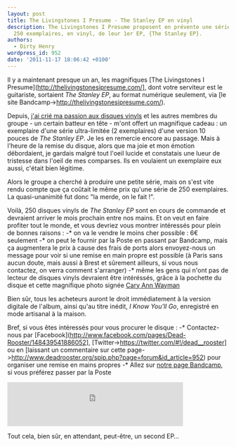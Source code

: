 ```yaml
---
layout: post
title: The Livingstones I Presume - The Stanley EP en vinyl
description: The Livingstones I Presume proposent en prévente une série limitée de
  250 exemplaires, en vinyl, de leur 1er EP, {The Stanley EP}.
authors:
  - Dirty Henry
wordpress_id: 952
date: '2011-11-17 18:06:42 +0100'
---
```

Il y a maintenant presque un an, les magnifiques [The Livingstones I Presume](http://thelivingstonesipresume.com/], dont votre serviteur est le guitariste, sortaient *The Stanley EP*, au format numérique seulement, via [le site Bandcamp->http://thelivingstonesipresume.com/).

Depuis, [j'ai crié ma passion aux disques vinyls](849) et les autres membres du groupe - un certain batteur en tête - m'ont offert un magnifique cadeau : un exemplaire d'une série ultra-limitée (2 exemplaires) d'une version 10 pouces de *The Stanley EP*. Je les en remercie encore au passage. Mais à l'heure de la remise du disque, alors que ma joie et mon émotion débordaient, je gardais malgré tout l'oeil lucide et constatais une lueur de tristesse dans l'oeil de mes comparses. Ils en voulaient un exemplaire eux aussi, c'était bien légitime.

Alors le groupe a cherché à produire une petite série, mais on s'est vite rendu compte que ça coûtait le même prix qu'une série de 250 exemplaires. La quasi-unanimité fut donc "la merde, on le fait !".

<img496>

Voilà, 250 disques vinyls de *The Stanley EP* sont en cours de commande et devraient arriver le mois prochain entre nos mains. Et on veut en faire profiter tout le monde, et vous devriez vous montrer intéressés pour plein de bonnes raisons :
-* on va le vendre le moins cher possible : 6€ seulement
-* on peut le fournir par la Poste en passant par Bandcamp, mais ça augmentera le prix à cause des frais de ports alors envoyez-nous un message pour voir si une remise en main propre est possible (à Paris sans aucun doute, mais aussi à Brest et sûrement ailleurs, si vous nous contactez, on verra comment s'arranger)
-* même les gens qui n'ont pas de lecteur de disques vinyls devraient être intéréssés, grâce à la pochette du disque et cette magnifique photo signée [Cary Ann Wayman](http://www.cariwayman.com/)

Bien sûr, tous les acheteurs auront le droit immédiatement à la version digitale de l'album, ainsi qu'au titre inédit, *I Know You'll Go*, enregistré en mode artisanal à la maison.

Bref, si vous êtes intéressés pour vous procurer le disque : 
-* Contactez-nous par [Facebook](http://www.facebook.com/pages/Dead-Rooster/148439541886052], [Twitter->https://twitter.com/#!/dead__rooster] ou en [laissant un commentaire sur cette page->http://www.deadrooster.org/spip.php?page=forum&id_article=952) pour organiser une remise en mains propres
-* Allez sur [notre page Bandcamp](http://thelivingstonesipresume.com/), si vous préférez passer par la Poste

<iframe width="400" height="100" style="position: relative; display: block; width: 400px; height: 100px;" src="http://bandcamp.com/EmbeddedPlayer/v=2/album=3803626780/size=venti/bgcol=FFFFFF/linkcol=4285BB/" allowtransparency="true" frameborder="0"><a href="http://thelivingstonesipresume.com/album/the-stanley-ep">The Stanley EP by The Livingstones I Presume</a></iframe>

Tout cela, bien sûr, en attendant, peut-être, un second EP…
